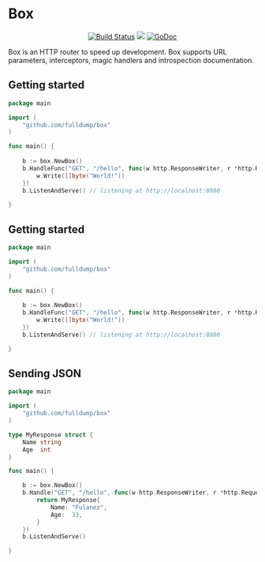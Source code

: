 # Box

<p align="center">
<a href="https://app.travis-ci.com/fulldump/box" rel="nofollow"><img src="https://app.travis-ci.com/fulldump/box.svg?branch=master" alt="Build Status"></a>
<a href="https://goreportcard.com/report/github.com/fulldump/box"><img src="https://goreportcard.com/badge/github.com/fulldump/box"></a>
<a href="https://godoc.org/github.com/fulldump/box"><img src="https://godoc.org/github.com/fulldump/box?status.svg" alt="GoDoc"></a>
</p>



Box is an HTTP router to speed up development. Box supports URL parameters, interceptors, magic handlers
and introspection documentation.

## Getting started

```go
package main

import (
	"github.com/fulldump/box"
)

func main() {
	
	b := box.NewBox()
	b.HandleFunc("GET", "/hello", func(w http.ResponseWriter, r *http.Request) {
		w.Write([]byte("World!"))
	})
	b.ListenAndServe() // listening at http://localhost:8080

}
```

## Getting started

```go
package main

import (
	"github.com/fulldump/box"
)

func main() {
	
	b := box.NewBox()
	b.HandleFunc("GET", "/hello", func(w http.ResponseWriter, r *http.Request) {
		w.Write([]byte("World!"))
	})
	b.ListenAndServe() // listening at http://localhost:8080

}
```

## Sending JSON

```go
package main

import (
	"github.com/fulldump/box"
)

type MyResponse struct {
	Name string
	Age  int
}

func main() {

	b := box.NewBox()
	b.Handle("GET", "/hello", func(w http.ResponseWriter, r *http.Request) MyResponse {
		return MyResponse{
			Name: "Fulanez",
			Age:  33,
		}
	})
	b.ListenAndServe()

}
```
